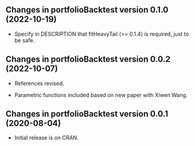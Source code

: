 ## Changes in portfolioBacktest version 0.1.0 (2022-10-19)

* Specify in DESCRIPTION that fitHeavyTail (>= 0.1.4) is required, just to be safe.


## Changes in portfolioBacktest version 0.0.2 (2022-10-07)

* References revised.

* Parametric functions included based on new paper with Xiwen Wang.


## Changes in portfolioBacktest version 0.0.1 (2020-08-04)

* Initial release is on CRAN.